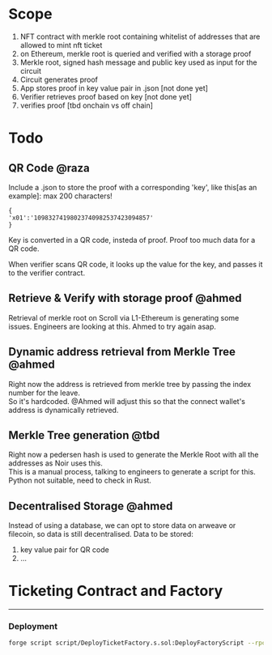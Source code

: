 # Scope
1. NFT contract with merkle root containing whitelist of addresses that are allowed to mint nft ticket
2. on Ethereum, merkle root is queried and verified with a storage proof
3. Merkle root, signed hash message and public key used as input for the circuit
4. Circuit generates proof
5. App stores proof in key value pair in .json [not done yet]
6. Verifier retrieves proof based on key [not done yet]
7. verifies proof [tbd onchain vs off chain]

# Todo

## QR Code @raza
Include a .json to store the proof with a corresponding 'key', like this[as an example]:
max 200 characters!
```
{
'x01':'10983274198023740982537423094857'
}
```
Key is converted in a QR code, insteda of proof. Proof too much data for a QR code.

When verifier scans QR code, it looks up the value for the key, and passes it to the verifier contract.

## Retrieve & Verify with storage proof @ahmed
Retrieval of merkle root on Scroll via L1-Ethereum is generating some issues. Engineers are looking at this. Ahmed to try again asap.

## Dynamic address retrieval from Merkle Tree @ahmed

Right now the address is retrieved from merkle tree by passing the index number for the leave.  
So it's hardcoded.
@Ahmed will adjust this so that the connect wallet's address is dynamically retrieved.


## Merkle Tree generation @tbd

Right now a pedersen hash is used to generate the Merkle Root with all the addresses as Noir uses this.  
This is a manual process, talking to engineers to generate a script for this. Python not suitable, need to check in Rust.

## Decentralised Storage @ahmed

Instead of using a database, we can opt to store data on arweave or filecoin, so data is still decentralised.
Data to be stored:
1. key value pair for QR code
2. ...




# Ticketing Contract and Factory
---------------------------------

### Deployment

```sh
forge script script/DeployTicketFactory.s.sol:DeployFactoryScript --rpc-url $SCROLL_RPC_URL --broadcast -vvvv --ffi --verify
```